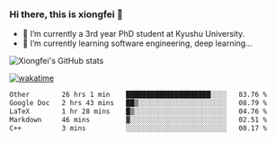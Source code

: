 ### Hi there, this is xiongfei 👋


- 🔭 I’m currently a 3rd year PhD student at Kyushu University.
- 🌱 I’m currently learning software engineering, deep learning...

<!--
**X1on9f31/X1on9f31** is a ✨ _special_ ✨ repository because its `README.md` (this file) appears on your GitHub profile.
Here are some ideas to get you started:
-->

![Xiongfei's GitHub stats](https://github-readme-stats.vercel.app/api?username=X1on9f31)


[![wakatime](https://wakatime.com/badge/user/9e8d5516-d162-43e7-9563-87295d455a71.svg)](https://wakatime.com/@9e8d5516-d162-43e7-9563-87295d455a71)

<!--START_SECTION:waka-->

```txt
Other        26 hrs 1 min    █████████████████████░░░░   83.76 %
Google Doc   2 hrs 43 mins   ██▒░░░░░░░░░░░░░░░░░░░░░░   08.79 %
LaTeX        1 hr 28 mins    █▒░░░░░░░░░░░░░░░░░░░░░░░   04.76 %
Markdown     46 mins         ▓░░░░░░░░░░░░░░░░░░░░░░░░   02.51 %
C++          3 mins          ░░░░░░░░░░░░░░░░░░░░░░░░░   00.17 %
```

<!--END_SECTION:waka-->

